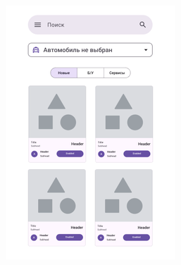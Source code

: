 <!doctype html>
<html lang="ru">
  <head>
  <meta charset="utf-8" />
  <title></title>
  <link rel="stylesheet" href="style.css" />
  </head>
  <body>
    <img src="img.png">


  </body>
</html>
